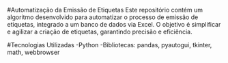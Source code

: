 #Automatização da Emissão de Etiquetas
Este repositório contém um algoritmo desenvolvido para automatizar o processo de emissão de etiquetas, integrado a um banco de dados via Excel. O objetivo é simplificar e agilizar a criação de etiquetas, garantindo precisão e eficiência.

#Tecnologias Utilizadas
-Python
-Bibliotecas: pandas, pyautogui, tkinter, math, webbrowser
